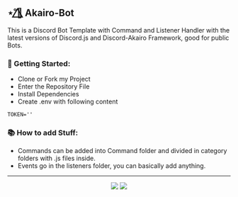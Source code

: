 ## ⋆˚🌺⃤ Akairo-Bot
This is a Discord Bot Template with Command and Listener Handler with the latest versions of Discord.js and Discord-Akairo Framework, good for public Bots.

### 📒 Getting Started:

* Clone or Fork my Project
* Enter the Repository File
* Install Dependencies
* Create .env with following content
````
TOKEN=''
````

### 📚 How to add Stuff:
* Commands can be added into Command folder and divided in category folders with .js files inside.
* Events go in the listeners folder, you can basically add anything.

---
<div align=center>
  <img src="https://forthebadge.com/images/badges/built-with-love.svg" />
  <img src="https://forthebadge.com/images/badges/made-with-javascript.svg" />
</div>
